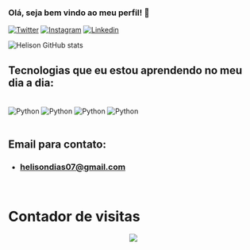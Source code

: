 
### Olá, seja bem vindo ao meu perfil! 👐

[![Twitter](https://img.shields.io/badge/Twitter-1DA1F2?style=for-the-badge&logo=twitter&logoColor=white)](https://twitter.com/Helison)
[![Instagram](https://img.shields.io/badge/Instagram-E4405F?style=for-the-badge&logo=instagram&logoColor=white)](https://www.instagram.com/helison_7/)
[![Linkedin](https://img.shields.io/badge/LinkedIn-0077B5?style=for-the-badge&logo=linkedin&logoColor=white)](https://www.linkedin.com/in/helison-dias-3b3966234/)

![Helison GitHub stats](https://github-readme-stats.vercel.app/api?username=helisondias&show_icons=true&theme=dark)

## Tecnologias que eu estou aprendendo no meu dia a dia:

<div style='display: inline_block'><br>
    <img align='center' alt='Python' src='https://img.shields.io/badge/Python-3776AB?style=for-the-badge&logo=python&logoColor=white' />
    <img align='center' alt='Python' src='https://img.shields.io/badge/CSS3-1572B6?style=for-the-badge&logo=css3&logoColor=white' />
    <img align='center' alt='Python' src='https://img.shields.io/badge/HTML5-E34F26?style=for-the-badge&logo=html5&logoColor=white' />
    <img align='center' alt='Python' src='https://img.shields.io/badge/JavaScript-F7DF1E?style=for-the-badge&logo=javascript&logoColor=black' />
</div><br/>



## Email para contato:

- ### helisondias07@gmail.com

</br>
               <h1> Contador de visitas </h1>
<p align='center'>  <img alingn='center' src='https://profile-counter.glitch.me/helisondias/count.svg' /></p>
